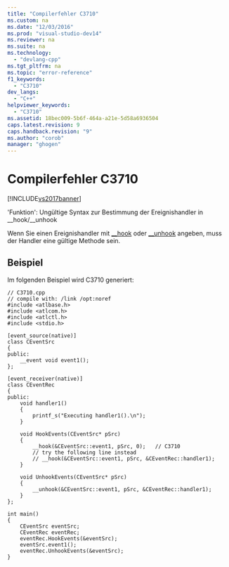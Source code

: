 ```yaml
---
title: "Compilerfehler C3710"
ms.custom: na
ms.date: "12/03/2016"
ms.prod: "visual-studio-dev14"
ms.reviewer: na
ms.suite: na
ms.technology: 
  - "devlang-cpp"
ms.tgt_pltfrm: na
ms.topic: "error-reference"
f1_keywords: 
  - "C3710"
dev_langs: 
  - "C++"
helpviewer_keywords: 
  - "C3710"
ms.assetid: 18bec009-5b6f-464a-a21e-5d58a6936504
caps.latest.revision: 9
caps.handback.revision: "9"
ms.author: "corob"
manager: "ghogen"
---
```

# Compilerfehler C3710
[!INCLUDE[vs2017banner](../../assembler/inline/includes/vs2017banner.md)]

'Funktion': Ungültige Syntax zur Bestimmung der Ereignishandler in \_\_hook\/\_\_unhook  
  
 Wenn Sie einen Ereignishandler mit [\_\_hook](../../cpp/hook.md) oder [\_\_unhook](../../cpp/unhook.md) angeben, muss der Handler eine gültige Methode sein.  
  
## Beispiel  
 Im folgenden Beispiel wird C3710 generiert:  
  
```  
// C3710.cpp  
// compile with: /link /opt:noref  
#include <atlbase.h>  
#include <atlcom.h>  
#include <atlctl.h>  
#include <stdio.h>  
  
[event_source(native)]  
class CEventSrc  
{  
public:  
    __event void event1();  
};  
  
[event_receiver(native)]  
class CEventRec  
{  
public:  
    void handler1()  
    {  
        printf_s("Executing handler1().\n");  
    }  
  
    void HookEvents(CEventSrc* pSrc)   
    {  
        __hook(&CEventSrc::event1, pSrc, 0);   // C3710  
        // try the following line instead  
        // __hook(&CEventSrc::event1, pSrc, &CEventRec::handler1);  
    }  
  
    void UnhookEvents(CEventSrc* pSrc)  
    {  
        __unhook(&CEventSrc::event1, pSrc, &CEventRec::handler1);  
    }  
};  
  
int main()  
{  
    CEventSrc eventSrc;  
    CEventRec eventRec;  
    eventRec.HookEvents(&eventSrc);  
    eventSrc.event1();  
    eventRec.UnhookEvents(&eventSrc);  
}  
```